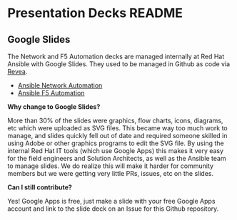 # Presentation Decks README


## Google Slides

The Network and F5 Automation decks are managed internally at Red Hat Ansible with Google Slides.  They used to be managed in Github as code via [Revea](https://revealjs.com/#/).

- [Ansible Network Automation](https://docs.google.com/presentation/d/1qBq-9-f5a-XOwZ6gumWu27bj0qU5mhxtF5v1zyZ_hsM/edit?usp=sharing)
- [Ansible F5 Automation](https://docs.google.com/presentation/d/1eSZHx_tVZ59U-nAYysehEXsSAJgLBr9SrgpjOfLUg84/edit?usp=sharing)

**Why change to Google Slides?**

More than 30% of the slides were graphics, flow charts, icons, diagrams, etc which were uploaded as SVG files.  This became way too much work to manage, and slides quickly fell out of date and required someone skilled in using Adobe or other graphics programs to edit the SVG file.  By using the internal Red Hat IT tools (which use Google Apps) this makes it very easy for the field engineers and Solution Architects, as well as the Ansible team to manage slides.  We do realize this will make it harder for community members but we were getting very little PRs, issues, etc on the slides.

**Can I still contribute?**

Yes!  Google Apps is free, just make a slide with your free Google Apps account and link to the slide deck on an Issue for this Github repository.
